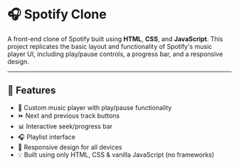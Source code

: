 # 🎧 Spotify Clone

A front-end clone of Spotify built using **HTML**, **CSS**, and **JavaScript**. This project replicates the basic layout and functionality of Spotify's music player UI, including play/pause controls, a progress bar, and a responsive design.

---

## 🌟 Features

- 🎵 Custom music player with play/pause functionality
- ⏩ Next and previous track buttons
- 📊 Interactive seek/progress bar
- 🎧 Playlist interface
- 📱 Responsive design for all devices
- 💡 Built using only HTML, CSS & vanilla JavaScript (no frameworks)

